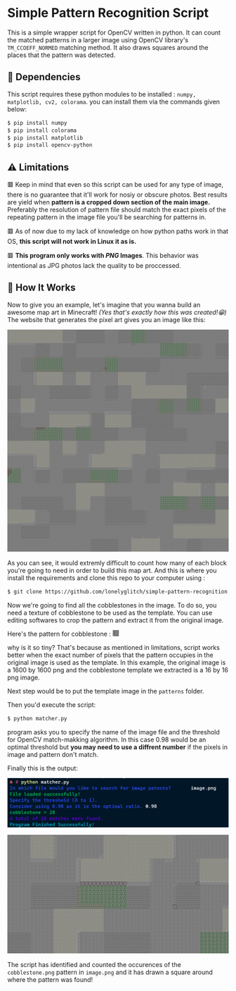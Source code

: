 # **Simple Pattern Recognition Script**

This is a simple wrapper script for OpenCV written in python. It can count the matched patterns in a larger image using OpenCV library's `TM_CCOEFF_NORMED` matching method. It also draws squares around the places that the pattern was detected. 

## 🔧 Dependencies

This script requires these python modules to be installed : `numpy, matplotlib, cv2, colorama`. you can install them via the commands given below:

``` bash
$ pip install numpy
$ pip install colorama
$ pip install matplotlib
$ pip install opencv-python
```

## ⚠️ Limitations

🟥 Keep in mind that even so this script can be used for any type of image, there is no guarantee that it'll work for nosiy or obscure photos. Best results are yield when **pattern is a cropped down section of the main image.** Preferably the resolution of pattern file should match the exact pixels of the repeating pattern in the image file you'll be searching for patterns in.

🟥 As of now due to my lack of knowledge on how python paths work in that OS, **this script will not work in Linux it as is.**

🟥 **This program only works with ***PNG*** Images**. This behavior was intentional as JPG photos lack the quality to be proccessed.

## 🤔 How It Works

Now to give you an example, let's imagine that you wanna build an awesome map art in Minecraft! *(Yes that's exactly how this was created!😁)* The website that generates the pixel art gives you an image like this:

![image](https://raw.githubusercontent.com/lonelyglitch/simple-pattern-recognition/main/src/image.png)

As you can see, it would extremly difficult to count how many of each block you're going to need in order to build this map art. And this is where you install the requirements and clone this repo to your computer using :

``` bash
$ git clone https://github.com/lonelyglitch/simple-pattern-recognition.git
```

Now we're going to find all the cobblestones in the image. To do so, you need a texture of cobblestone to be used as the template. You can use editing softwares to crop the pattern and extract it from the original image.

Here's the pattern for cobblestone : ![pattern](https://raw.githubusercontent.com/lonelyglitch/simple-pattern-recognition/main/patterns/cobblestone.png)

why is it so tiny? That's because as mentioned in limitations, script works better when the exact number of pixels that the pattern occupies in the original image is used as the template. In this example, the original image is a 1600 by 1600 png and the cobblestone template we extracted is a 16 by 16 png image.

Next step would be to put the template image in the ``patterns`` folder. 

Then you'd execute the script: 

``` bash
$ python matcher.py
```
program asks you to specify the name of the image file and the threshold for OpenCV match-makking algorithm. In this case 0.98 would be an optimal threshold but **you may need to use a diffrent number** if the pixels in image and pattern don't match.

Finally this is the output:

![terminal output](https://raw.githubusercontent.com/lonelyglitch/simple-pattern-recognition/main/src/screen-shot.png)

![image output](https://raw.githubusercontent.com/lonelyglitch/simple-pattern-recognition/main/src/result-preview.png)

The script has identified and counted the occurences of the ``cobblestone.png`` pattern in ``image.png`` and it has drawn a square around where the pattern was found!
